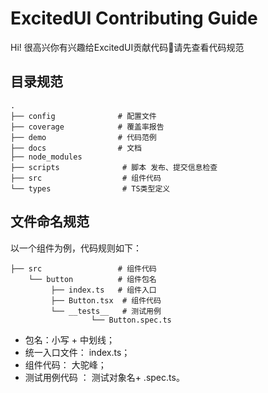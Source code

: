 # ExcitedUI Contributing Guide

Hi! 很高兴你有兴趣给ExcitedUI贡献代码🌈请先查看代码规范

## 目录规范

```tree
.
├── config              # 配置文件
├── coverage            # 覆盖率报告
├── demo                # 代码范例
├── docs                # 文档
├── node_modules  
├── scripts              # 脚本 发布、提交信息检查
├── src                  # 组件代码
└── types                # TS类型定义
```

## 文件命名规范
以一个组件为例，代码规则如下：

```tree
├── src                 # 组件代码
    └── button          # 组件包名
         ├── index.ts   # 组件入口
         ├── Button.tsx  # 组件代码  
         └── __tests__   # 测试用例
                  └── Button.spec.ts   
```

- 包名：小写 + 中划线；
- 统一入口文件： index.ts；
- 组件代码： 大驼峰；
- 测试用例代码 ： 测试对象名+ .spec.ts。